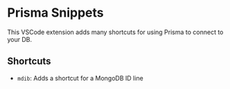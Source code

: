 # Prisma Snippets

This VSCode extension adds many shortcuts for using Prisma to connect to your DB.

## Shortcuts
- `mdib`: Adds a shortcut for a MongoDB ID line